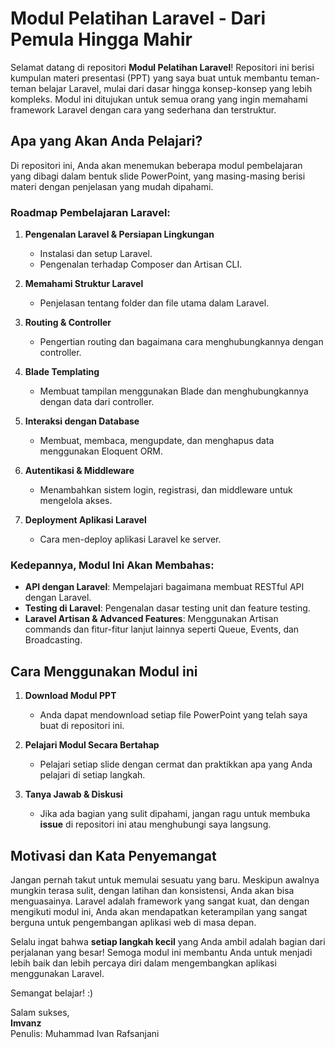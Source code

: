 # Modul Pelatihan Laravel - Dari Pemula Hingga Mahir

Selamat datang di repositori **Modul Pelatihan Laravel**! Repositori ini berisi kumpulan materi presentasi (PPT) yang saya buat untuk membantu teman-teman belajar Laravel, mulai dari dasar hingga konsep-konsep yang lebih kompleks. Modul ini ditujukan untuk semua orang yang ingin memahami framework Laravel dengan cara yang sederhana dan terstruktur.

## Apa yang Akan Anda Pelajari?

Di repositori ini, Anda akan menemukan beberapa modul pembelajaran yang dibagi dalam bentuk slide PowerPoint, yang masing-masing berisi materi dengan penjelasan yang mudah dipahami.

### Roadmap Pembelajaran Laravel:
1. **Pengenalan Laravel & Persiapan Lingkungan**
   - Instalasi dan setup Laravel.
   - Pengenalan terhadap Composer dan Artisan CLI.
   
2. **Memahami Struktur Laravel**
   - Penjelasan tentang folder dan file utama dalam Laravel.
   
3. **Routing & Controller**
   - Pengertian routing dan bagaimana cara menghubungkannya dengan controller.
   
4. **Blade Templating**
   - Membuat tampilan menggunakan Blade dan menghubungkannya dengan data dari controller.

5. **Interaksi dengan Database**
   - Membuat, membaca, mengupdate, dan menghapus data menggunakan Eloquent ORM.
   
6. **Autentikasi & Middleware**
   - Menambahkan sistem login, registrasi, dan middleware untuk mengelola akses.

7. **Deployment Aplikasi Laravel**
   - Cara men-deploy aplikasi Laravel ke server.

### **Kedepannya, Modul Ini Akan Membahas:**
- **API dengan Laravel**: Mempelajari bagaimana membuat RESTful API dengan Laravel.
- **Testing di Laravel**: Pengenalan dasar testing unit dan feature testing.
- **Laravel Artisan & Advanced Features**: Menggunakan Artisan commands dan fitur-fitur lanjut lainnya seperti Queue, Events, dan Broadcasting.

## Cara Menggunakan Modul ini

1. **Download Modul PPT**
   - Anda dapat mendownload setiap file PowerPoint yang telah saya buat di repositori ini.
   
2. **Pelajari Modul Secara Bertahap**
   - Pelajari setiap slide dengan cermat dan praktikkan apa yang Anda pelajari di setiap langkah.

3. **Tanya Jawab & Diskusi**
   - Jika ada bagian yang sulit dipahami, jangan ragu untuk membuka **issue** di repositori ini atau menghubungi saya langsung.

## Motivasi dan Kata Penyemangat

Jangan pernah takut untuk memulai sesuatu yang baru. Meskipun awalnya mungkin terasa sulit, dengan latihan dan konsistensi, Anda akan bisa menguasainya. Laravel adalah framework yang sangat kuat, dan dengan mengikuti modul ini, Anda akan mendapatkan keterampilan yang sangat berguna untuk pengembangan aplikasi web di masa depan.

Selalu ingat bahwa **setiap langkah kecil** yang Anda ambil adalah bagian dari perjalanan yang besar! Semoga modul ini membantu Anda untuk menjadi lebih baik dan lebih percaya diri dalam mengembangkan aplikasi menggunakan Laravel.

Semangat belajar! :)

Salam sukses,  
**Imvanz**  
Penulis: Muhammad Ivan Rafsanjani
